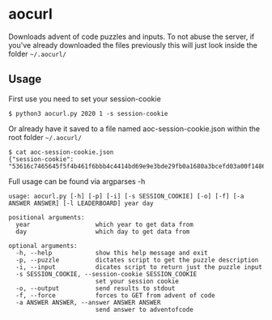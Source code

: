 # aocurl
Downloads advent of code puzzles and inputs.
To not abuse the server, if you've already downloaded the files previously this will just look inside the folder `~/.aocurl/`


## Usage

First use you need to set your session-cookie

```
$ python3 aocurl.py 2020 1 -s session-cookie
```

Or already have it saved to a file named aoc-session-cookie.json within the root folder `~/.aocurl/`

```
$ cat aoc-session-cookie.json 
{"session-cookie": "53616c7465645f5f4b461f6bbb4c4414bd69e9e3bde29fb0a1680a3bcefd03a00f1486ee76573192d01b7eca0fe7c21e"}
```

Full usage can be found via argparses -h
```
usage: aocurl.py [-h] [-p] [-i] [-s SESSION_COOKIE] [-o] [-f] [-a ANSWER ANSWER] [-l LEADERBOARD] year day

positional arguments:
  year                  which year to get data from
  day                   which day to get data from

optional arguments:
  -h, --help            show this help message and exit
  -p, --puzzle          dictates script to get the puzzle description
  -i, --input           dicates script to return just the puzzle input
  -s SESSION_COOKIE, --session-cookie SESSION_COOKIE
                        set your session cookie
  -o, --output          send results to stdout
  -f, --force           forces to GET from advent of code
  -a ANSWER ANSWER, --answer ANSWER ANSWER
                        send answer to adventofcode
```
